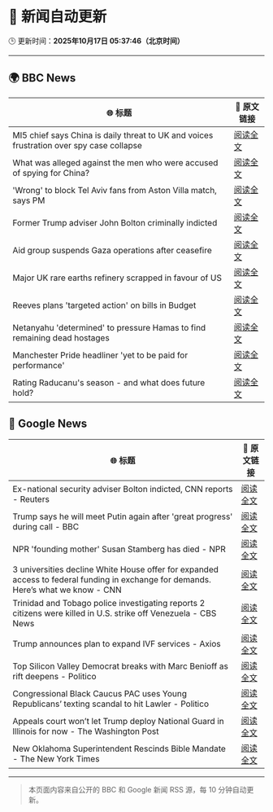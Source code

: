 # 🧠 新闻自动更新

🕒 更新时间：**2025年10月17日 05:37:46（北京时间）**

---

## 🌍 BBC News

| 🌐 标题 | 🔗 原文链接 |
|--------|-------------|
| MI5 chief says China is daily threat to UK and voices frustration over spy case collapse | [阅读全文](https://www.bbc.com/news/articles/c0ex172rxwzo?at_medium=RSS&at_campaign=rss) |
| What was alleged against the men who were accused of spying for China? | [阅读全文](https://www.bbc.com/news/articles/cpd2vxzpgl7o?at_medium=RSS&at_campaign=rss) |
| 'Wrong' to block Tel Aviv fans from Aston Villa match, says PM | [阅读全文](https://www.bbc.com/news/articles/c205gnz5p8xo?at_medium=RSS&at_campaign=rss) |
| Former Trump adviser John Bolton criminally indicted | [阅读全文](https://www.bbc.com/news/articles/cgql2qzkz5zo?at_medium=RSS&at_campaign=rss) |
| Aid group suspends Gaza operations after ceasefire | [阅读全文](https://www.bbc.com/news/articles/cgjd783ywn3o?at_medium=RSS&at_campaign=rss) |
| Major UK rare earths refinery scrapped in favour of US | [阅读全文](https://www.bbc.com/news/articles/czxnv7y03nno?at_medium=RSS&at_campaign=rss) |
| Reeves plans 'targeted action' on bills in Budget | [阅读全文](https://www.bbc.com/news/articles/c8eykkgdze5o?at_medium=RSS&at_campaign=rss) |
| Netanyahu 'determined' to pressure Hamas to find remaining dead hostages | [阅读全文](https://www.bbc.com/news/articles/c4gkm0243wzo?at_medium=RSS&at_campaign=rss) |
| Manchester Pride headliner 'yet to be paid for performance' | [阅读全文](https://www.bbc.com/news/articles/cpq1ddje202o?at_medium=RSS&at_campaign=rss) |
| Rating Raducanu's season - and what does future hold? | [阅读全文](https://www.bbc.com/sport/tennis/articles/cp975ld0x58o?at_medium=RSS&at_campaign=rss) |

## 📰 Google News

| 🌐 标题 | 🔗 原文链接 |
|--------|-------------|
| Ex-national security adviser Bolton indicted, CNN reports - Reuters | [阅读全文](https://news.google.com/rss/articles/CBMizgFBVV95cUxNT3Fid25wYkNmQUE5SklBUkRUMnBMbk9uQ2VTRUpUZFdETm85cVZfWHJZc0V2dkJlS3M2NFBMbFlNZ3A0cWVHWDdSSkc2cnBMYjhuQWlXTEZCbmJWUHV1Rm1ZSWdGbVd4cmJ1UXRoZDZ1LWl1eDgtNjItODJVQklsTUtJWVNETWJJNG5kUjY2QnBWa1Q5U0l5TndxbG9FMXVCa1VQdzBjQTJlTXY4S2J1ZlRmTHlQNUR6ckNUbjQ0U0lLOTRERVJZV0Y1OUlEQQ?oc=5) |
| Trump says he will meet Putin again after 'great progress' during call - BBC | [阅读全文](https://news.google.com/rss/articles/CBMiWkFVX3lxTE9Fal8wR2g3bE8xR1BJaGExUlp0SE9TN0ZhdVRuNkdBak53akJTM1JFX1kybTVWaHJRY0lDa1pycm9pTm04cHJ4VTMxOWtrUVQ4aVg3VW9UekJnUQ?oc=5) |
| NPR 'founding mother' Susan Stamberg has died - NPR | [阅读全文](https://news.google.com/rss/articles/CBMic0FVX3lxTFBOME1HWUFUMmFKQnc4dnBtYTcyZTE4cVh2OER2UXE3YjVqcmUyd1lpUC1Wck4zcHlZRlEyMVZOb3lxUWw4ZVRlcUk1RFBBOUJJMS1XN3hCSXRzNDhUdm1nN1ltTzFkblNmT1lCMjF4Y1QxZUk?oc=5) |
| 3 universities decline White House offer for expanded access to federal funding in exchange for demands. Here’s what we know - CNN | [阅读全文](https://news.google.com/rss/articles/CBMid0FVX3lxTFA5V1VRSkl2U3V6dHFSMUpPOUwyWGt0NHBTR3hweWlyVXZtTFZlejl3MWxDTU9ZNkJ3OUpjdXprN0ZaRzRrMU43UGlPYnJpSlVQem5SN3MxVW1KQ1U1aV9JR1RIMXNtS0ZLYUdmS1NPVTEtR29JbDJn?oc=5) |
| Trinidad and Tobago police investigating reports 2 citizens were killed in U.S. strike off Venezuela - CBS News | [阅读全文](https://news.google.com/rss/articles/CBMirAFBVV95cUxPcnE1YVpDQ2lpdF9Ydm9uc1VjejBURVNUT2k3Mk91WDJBRmNJWVl5OHZnM1RZZVFIOTRwQXFmUGNTSFRsdGhxUHVHaGMxWkNzVk5KV0hUc2MycE1ZS2VVa2UtVWRFbHp3NTlZVURWTGJCeE00RVhEQVhlSEtSYm81RlRsMGxETUJMVzhlQkJnUTFQLV9kR3lNWTJieDlVS29ZejdVVTlEbmlKcWh20gGyAUFVX3lxTE5OdGtNQ050N0NpYVVXQS10VUg2MXh2bVE5Y09Feng3N3MwZloxd3JobnE5b1NmajEtQ3lONmRTd2dsWUFIaUdXcDRZT3NWcXdfVmZJR0pka2x1YnR2TjJZWXBkNkVwbUNITVI5UF80SmxTS1BVa1A4YzhjcVZtNlpyTkY3OFV6V0pCZEk2Uk1ZaktyNWhRdmJGWFZybFZMRC1ZN3pDUmRJb0ZwNUxtNmVPX3c?oc=5) |
| Trump announces plan to expand IVF services - Axios | [阅读全文](https://news.google.com/rss/articles/CBMibkFVX3lxTE9mT2RaNlpuckpTSGJJdVJRRW00VzFTMHotT25MRFV3QVM5YmhmWlZtNkFSQVJHaVpydzJGbmo4anpEZFA0WEE3clNHMFBScEJJSXoyQlZEeXVfWG1oc1Vha2FNUmh6LTFjVGhQSFF3?oc=5) |
| Top Silicon Valley Democrat breaks with Marc Benioff as rift deepens - Politico | [阅读全文](https://news.google.com/rss/articles/CBMijgFBVV95cUxOY0NwSjBMVkg1WVF4VDRPQ0k4Y1pMV1NhU3BST0dKWU1pV29OamR3dXRJSC1wT3ZTNTlLNXc2VEtmTGExcWg0NjZ3SnVOei1Cdk1ZZlAxbTU2dTBhbVVfanE5ZEljQ2V1SFBfc19tc0JiVmw2bWdSUEJXdkxJNnI1NXJrY0ZhQWQzWDk4aV93?oc=5) |
| Congressional Black Caucus PAC uses Young Republicans’ texting scandal to hit Lawler - Politico | [阅读全文](https://news.google.com/rss/articles/CBMioAFBVV95cUxOcFVaMHZzUHBWdnhHeFdtdDdlZElnNFIxY2kyc0ZjSW9sTEh6TVFvT2FfWHlrcDU1MklyRVA1M180SmEyUlFibzVvM1Jnc3FmRGp3RkZkUTFwX2VKVXRqRmhrSTRZSndKbnlsRXdhQWpXbi01T0gxZGtpa1hvWmo3TWJ0QmloSEs1RjBoYWladFlLckx3MzVNcEE4UUE5RGZQ?oc=5) |
| Appeals court won’t let Trump deploy National Guard in Illinois for now - The Washington Post | [阅读全文](https://news.google.com/rss/articles/CBMinAFBVV95cUxPRHg5V2YtbFhtWGxKcGhEVm5pQU5kWHN4alNSLUNMamV6aEhhWnlVYkVWb2ZQbkN2MVQ4RXRDUDJSZUxtWXA5TjJvdlFIR0QteGlUMklfTWZRT3JMSUZwWXZneXp3NHlOczZXdmFsOGttQ2hwUGVuTDhmVGUtVHh0cTlsc2pXcVFpQlEwZE81VkJoU09EQllGelZXOEI?oc=5) |
| New Oklahoma Superintendent Rescinds Bible Mandate - The New York Times | [阅读全文](https://news.google.com/rss/articles/CBMikgFBVV95cUxPWnRCU2FKNVZ0dXBBUkV2UlRkY0xQanl4OEE4c0V5ZFo5YWZRRGlOd20zMnctY2ZqdmZFV0dTWVkxRFY5alpPWG10dEs1VHVMSFBOUjFobGllOWJPT0Y2ZWFiR093TjhzR19aZ1o2NDVCcHhRelRjS2NwMWdTY3BCbUkxamVmSkU4LWprTk1LWm5LZw?oc=5) |

---
> 本页面内容来自公开的 BBC 和 Google 新闻 RSS 源，每 10 分钟自动更新。